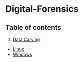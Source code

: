 # Digital-Forensics

<!--  ## File/Data Carving of deleted file (JPG/GIF) from USB/Disk Partition Forensic Image using manual method (cli on Linux OS). -->

## **Table of contents**

1. [Data Carving](https://github.com/Ahmad-Rasheed-01/Digital-Forensics#Data-carving)
  - [Linux](https://github.com/Ahmad-Rasheed-01/Digital-Forensics#Linux)
  - [Windows](https://github.com/Ahmad-Rasheed-01/Digital-Forensics#windows)
